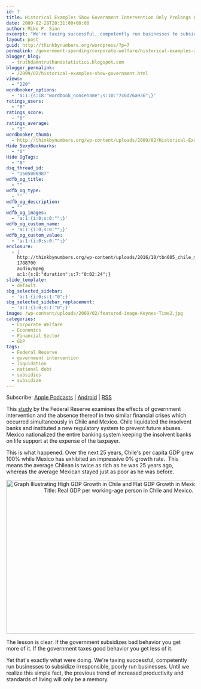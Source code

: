 ```yaml
---
id: 7
title: Historical Examples Show Government Intervention Only Prolongs Economic Downturns
date: 2009-02-28T20:31:00+00:00
author: Mike P. Sinn
excerpt: "We're taxing successful, competently run businesses to subsidize irresponsible, poorly run businesses. Until we realize this simple fact, the previous trend of increased productivity and standards of living will only be a memory."
layout: post
guid: http://thinkbynumbers.org/wordpress/?p=7
permalink: /government-spending/corporate-welfare/historical-examples-show-government/
blogger_blog:
  - truthdamntruthandstatistics.blogspot.com
blogger_permalink:
  - /2009/02/historical-examples-show-government.html
views:
  - "220"
wordbooker_options:
  - 'a:1:{s:18:"wordbook_noncename";s:10:"7c6d26a936";}'
ratings_users:
  - "0"
ratings_score:
  - "0"
ratings_average:
  - "0"
wordbooker_thumb:
  - http://thinkbynumbers.org/wp-content/uploads/2009/02/Historical-Examples-Show-Government-Intervention-Only-Prolongs-Economic-Downturns-90x90.png
Hide SexyBookmarks:
  - "0"
Hide OgTags:
  - "0"
dsq_thread_id:
  - "1505006987"
wdfb_og_title:
  - ""
wdfb_og_type:
  - ""
wdfb_og_description:
  - ""
wdfb_og_images:
  - 'a:1:{i:0;s:0:"";}'
wdfb_og_custom_name:
  - 'a:1:{i:0;s:0:"";}'
wdfb_og_custom_value:
  - 'a:1:{i:0;s:0:"";}'
enclosure:
  - |
    http://thinkbynumbers.org/wp-content/uploads/2016/10/tbn005_chile_mexico-government-intervention.mp3
    1788700
    audio/mpeg
    a:1:{s:8:"duration";s:7:"0:02:24";}
slide_template:
  - default
sbg_selected_sidebar:
  - 'a:1:{i:0;s:1:"0";}'
sbg_selected_sidebar_replacement:
  - 'a:1:{i:0;s:1:"0";}'
image: /wp-content/uploads/2009/02/featured-image-Keynes-Time2.jpg
categories:
  - Corporate Welfare
  - Economics
  - Financial Sector
  - GDP
tags:
  - Federal Reserve
  - government intervention
  - liquidation
  - national debt
  - subsidies
  - subsidize
---
```

<div class="powerpress_player" id="powerpress_player_221">
</div>

<p class="powerpress_links powerpress_subscribe_links">
  Subscribe: <a href="https://itunes.apple.com/us/podcast/think-by-numbers/id660714690?mt=2&ls=1#episodeGuid=http%3A%2F%2Fthinkbynumbers.org%2Fwordpress%2F%3Fp%3D7" class="powerpress_link_subscribe powerpress_link_subscribe_itunes" title="Subscribe on Apple Podcasts" rel="nofollow">Apple Podcasts</a> | <a href="https://subscribeonandroid.com/thinkbynumbers.org/feed/podcast/" class="powerpress_link_subscribe powerpress_link_subscribe_android" title="Subscribe on Android" rel="nofollow">Android</a> | <a href="https://thinkbynumbers.org/feed/podcast/" class="powerpress_link_subscribe powerpress_link_subscribe_rss" title="Subscribe via RSS" rel="nofollow">RSS</a>
</p>

<p dir="ltr">
  This <a href="https://www.minneapolisfed.org/research/SR/SR421.pdf">study</a> by the Federal Reserve examines the effects of government intervention and the absence thereof in two similar financial crises which occurred simultaneously in Chile and Mexico. Chile liquidated the insolvent banks and instituted a new regulatory system to prevent future abuses. Mexico nationalized the entire banking system keeping the insolvent banks on life support at the expense of the taxpayer.
</p>

<p dir="ltr">
  This is what happened. Over the next 25 years, Chile's per capita GDP grew 100% while Mexico has exhibited an impressive 0% growth rate.  This means the average Chilean is twice as rich as he was 25 years ago, whereas the average Mexican stayed just as poor as he was before.
</p>

<div dir="ltr" style="text-align: left;">
  <div style="text-align: center;">
    <a href="http://thinkbynumbers.org/wp-content/uploads/2009/02/chile-mexico-recession.jpg"><img data-attachment-id="1102" data-permalink="https://thinkbynumbers.org/government-spending/corporate-welfare/historical-examples-show-government/attachment/chile-mexico-recession/" data-orig-file="https://thinkbynumbers.org/wp-content/uploads/2009/02/chile-mexico-recession.jpg" data-orig-size="1001,682" data-comments-opened="1" data-image-meta="{&quot;aperture&quot;:&quot;0&quot;,&quot;credit&quot;:&quot;????&quot;,&quot;camera&quot;:&quot;&quot;,&quot;caption&quot;:&quot;&quot;,&quot;created_timestamp&quot;:&quot;0&quot;,&quot;copyright&quot;:&quot;&quot;,&quot;focal_length&quot;:&quot;0&quot;,&quot;iso&quot;:&quot;0&quot;,&quot;shutter_speed&quot;:&quot;0&quot;,&quot;title&quot;:&quot;&quot;,&quot;orientation&quot;:&quot;0&quot;}" data-image-title="Economic Growth Inhibited by Government Intervention" data-image-description="" data-medium-file="https://thinkbynumbers.org/wp-content/uploads/2009/02/chile-mexico-recession-300x204.jpg" data-large-file="https://thinkbynumbers.org/wp-content/uploads/2009/02/chile-mexico-recession.jpg" class="aligncenter size-full wp-image-1102" title="Economic Growth Inhibited by Government Intervention" src="http://thinkbynumbers.org/wp-content/uploads/2009/02/chile-mexico-recession.jpg" alt="Graph Illustrating High GDP Growth in Chile and Flat GDP Growth in Mexico Since 1980. Title: Real GDP per working-age person in Chile and Mexico." width="601" height="409" srcset="https://thinkbynumbers.org/wp-content/uploads/2009/02/chile-mexico-recession.jpg 1001w, https://thinkbynumbers.org/wp-content/uploads/2009/02/chile-mexico-recession-300x204.jpg 300w, https://thinkbynumbers.org/wp-content/uploads/2009/02/chile-mexico-recession-768x523.jpg 768w, https://thinkbynumbers.org/wp-content/uploads/2009/02/chile-mexico-recession-672x458.jpg 672w" sizes="(max-width: 601px) 100vw, 601px" /></a>
  </div>
  
  <p>
    The lesson is clear. If the government subsidizes bad behavior you get more of it. If the government taxes good behavior you get less of it.
  </p>
  
  <p>
    Yet that's exactly what were doing. We're taxing successful, competently run businesses to subsidize irresponsible, poorly run businesses. Until we realize this simple fact, the previous trend of increased productivity and standards of living will only be a memory.
  </p>
</div>